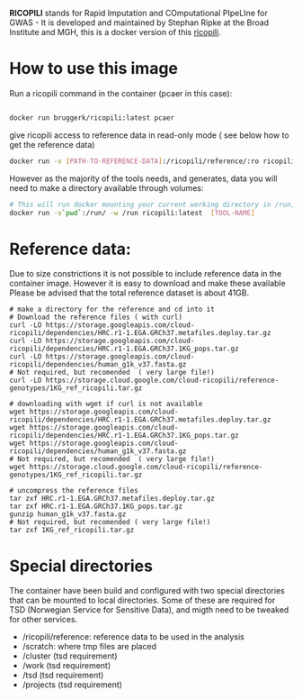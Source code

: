 **RICOPILI** stands for Rapid Imputation and COmputational PIpeLIne for GWAS - It is developed and maintained by Stephan Ripke at the Broad Institute and MGH, this is a docker version of this [ricopili](https://sites.google.com/a/broadinstitute.org/ricopili/). 



How to use this image
=====================

Run a ricopili command in the container (pcaer in this case):
```bash

docker run bruggerk/ricopili:latest pcaer
```

give ricopili access to  reference data in read-only mode ( see below how to get the reference data)

```bash
docker run -v [PATH-TO-REFERENCE-DATA]:/ricopili/reference/:ro ricopili [TOOL-NAME]
```


However as the majority of the tools needs, and generates, data you will need to make a directory available through volumes:


```bash
# This will run docker mounting your current working directory in /run, and execute the program in /run
docker run -v`pwd`:/run/ -w /run ricopili:latest  [TOOL-NAME]

```





Reference data:
===============

Due to size constrictions it is not possible to include reference data in the container image. However it is easy to download and make these available
Please be advised that the total reference dataset is about 41GB.

```
# make a directory for the reference and cd into it
# Download the reference files ( with curl)
curl -LO https://storage.googleapis.com/cloud-ricopili/dependencies/HRC.r1-1.EGA.GRCh37.metafiles.deploy.tar.gz 
curl -LO https://storage.googleapis.com/cloud-ricopili/dependencies/HRC.r1-1.EGA.GRCh37.1KG_pops.tar.gz
curl -LO https://storage.googleapis.com/cloud-ricopili/dependencies/human_g1k_v37.fasta.gz
# Not required, but recomended  ( very large file!)
curl -LO https://storage.cloud.google.com/cloud-ricopili/reference-genotypes/1KG_ref_ricopili.tar.gz

# downloading with wget if curl is not available 
wget https://storage.googleapis.com/cloud-ricopili/dependencies/HRC.r1-1.EGA.GRCh37.metafiles.deploy.tar.gz 
wget https://storage.googleapis.com/cloud-ricopili/dependencies/HRC.r1-1.EGA.GRCh37.1KG_pops.tar.gz
wget https://storage.googleapis.com/cloud-ricopili/dependencies/human_g1k_v37.fasta.gz
# Not required, but recomended  ( very large file!)
wget https://storage.cloud.google.com/cloud-ricopili/reference-genotypes/1KG_ref_ricopili.tar.gz

# uncompress the reference files
tar zxf HRC.r1-1.EGA.GRCh37.metafiles.deploy.tar.gz 
tar zxf HRC.r1-1.EGA.GRCh37.1KG_pops.tar.gz
gunzip human_g1k_v37.fasta.gz
# Not required, but recomended ( very large file!)
tar zxf 1KG_ref_ricopili.tar.gz

```


Special directories
===================

The container have been build and configured with two special directories that can be mounted to local directories. Some of these are required for TSD (Norwegian Service for Sensitive Data), and migth need to be tweaked for other services.

* /ricopili/reference: reference data to be used in the analysis
* /scratch: where tmp files are placed
* /cluster (tsd requirement)
* /work (tsd requirement) 
* /tsd (tsd requirement) 
* /projects (tsd requirement)
